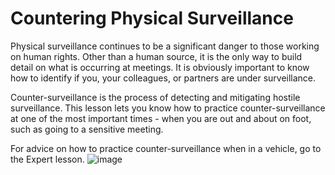 [Title]: # (Contrer la surveillance physique)
[Order]: # (0)

# Countering Physical Surveillance

Physical surveillance continues to be a significant danger to those working on human rights. Other than a human source, it is the only way to build detail on what is occurring at meetings. It is obviously important to know how to identify if you, your colleagues, or partners are under surveillance.

Counter-surveillance is the process of detecting and mitigating hostile surveillance. This lesson lets you know how to practice counter-surveillance at one of the most important times - when you are out and about on foot, such as going to a sensitive meeting.

For advice on how to practice counter-surveillance when in a vehicle, go to the Expert lesson.
![image](surveillance2.png)